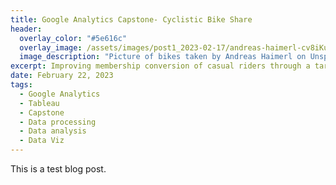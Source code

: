 ```yaml
---
title: Google Analytics Capstone- Cyclistic Bike Share
header:
  overlay_color: "#5e616c"
  overlay_image: /assets/images/post1_2023-02-17/andreas-haimerl-cv8iKu2ONM-unsplash.jpg
  image_description: "Picture of bikes taken by Andreas Haimerl on Unsplash" 
excerpt: Improving membership conversion of casual riders through a targeted marketing campaign.
date: February 22, 2023
tags:
  - Google Analytics
  - Tableau
  - Capstone
  - Data processing
  - Data analysis
  - Data Viz
---
```


This is a test blog post.
